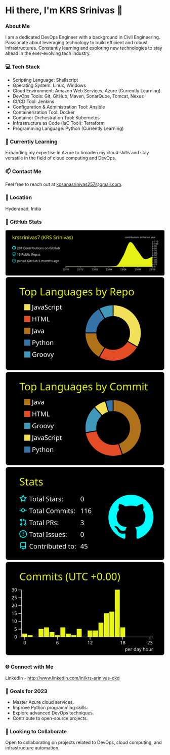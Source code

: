 # Hi there, I'm KRS Srinivas 👋

### About Me
I am a dedicated DevOps Engineer with a background in Civil Engineering. Passionate about leveraging technology to build efficient and robust infrastructures. Constantly learning and exploring new technologies to stay ahead in the ever-evolving tech industry.

### 💻 Tech Stack
- Scripting Language: Shellscript
- Operating System: Linux, Windows
- Cloud Environment: Amazon Web Services, Azure (Currently Learning)
- DevOps Tools: Git, GitHub, Maven, SonarQube, Tomcat, Nexus
- CI/CD Tool: Jenkins
- Configuration & Administration Tool: Ansible
- Containerization Tool: Docker
- Container Orchestration Tool: Kubernetes
- Infrastructure as Code (IaC Tool): Terraform
- Programming Language: Python (Currently Learning)

### 🌱 Currently Learning
Expanding my expertise in Azure to broaden my cloud skills and stay versatile in the field of cloud computing and DevOps.

### 📫 Contact Me
Feel free to reach out at kosanasrinivas257@gmail.com.

### 📍 Location
Hyderabad, India

### 🚀 GitHub Stats

[![](https://raw.githubusercontent.com/krssrinivas7/ThickBlack/master/profile-summary-card-output/highcontrast/0-profile-details.svg)](https://github.com/vn7n24fzkq/github-profile-summary-cards)
[![](https://raw.githubusercontent.com/krssrinivas7/ThickBlack/master/profile-summary-card-output/highcontrast/1-repos-per-language.svg)](https://github.com/vn7n24fzkq/github-profile-summary-cards) [![](https://raw.githubusercontent.com/krssrinivas7/ThickBlack/master/profile-summary-card-output/highcontrast/2-most-commit-language.svg)](https://github.com/vn7n24fzkq/github-profile-summary-cards)
[![](https://raw.githubusercontent.com/krssrinivas7/ThickBlack/master/profile-summary-card-output/highcontrast/3-stats.svg)](https://github.com/vn7n24fzkq/github-profile-summary-cards) [![](https://raw.githubusercontent.com/krssrinivas7/ThickBlack/master/profile-summary-card-output/highcontrast/4-productive-time.svg)](https://github.com/vn7n24fzkq/github-profile-summary-cards)


### 🌐 Connect with Me

LinkedIn - http://www.linkedin.com/in/krs-srinivas-dkd


### 🎯 Goals for 2023
- Master Azure cloud services.
- Improve Python programming skills.
- Explore advanced DevOps techniques.
- Contribute to open-source projects.

### 🤝 Looking to Collaborate
Open to collaborating on projects related to DevOps, cloud computing, and infrastructure automation.
